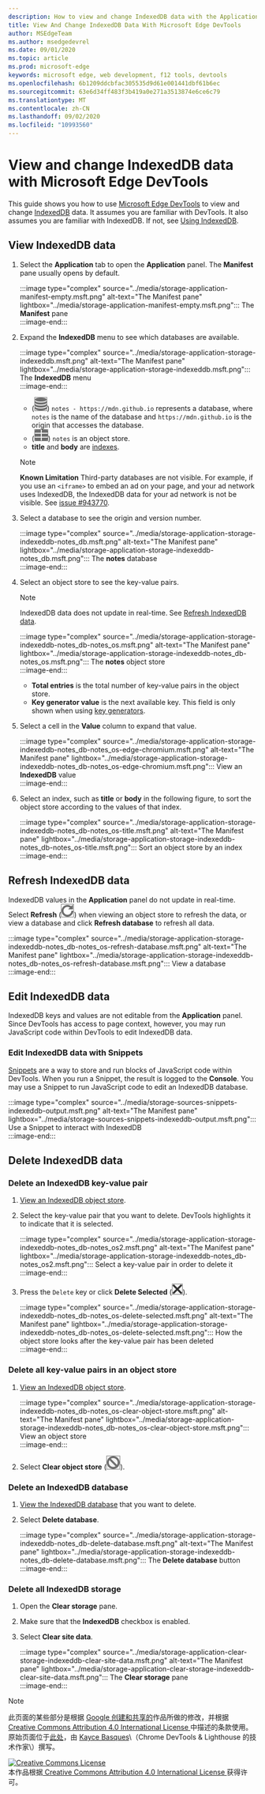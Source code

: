 ```yaml
---
description: How to view and change IndexedDB data with the Application panel and Snippets.
title: View And Change IndexedDB Data With Microsoft Edge DevTools
author: MSEdgeTeam
ms.author: msedgedevrel
ms.date: 09/01/2020
ms.topic: article
ms.prod: microsoft-edge
keywords: microsoft edge, web development, f12 tools, devtools
ms.openlocfilehash: 6b1209ddcbfac305535d9d61e001441dbf61b6ec
ms.sourcegitcommit: 63e6d34ff483f3b419a0e271a3513874e6ce6c79
ms.translationtype: MT
ms.contentlocale: zh-CN
ms.lasthandoff: 09/02/2020
ms.locfileid: "10993560"
---
```

<!-- Copyright Kayce Basques 

   Licensed under the Apache License, Version 2.0 (the "License");
   you may not use this file except in compliance with the License.
   You may obtain a copy of the License at

       https://www.apache.org/licenses/LICENSE-2.0

   Unless required by applicable law or agreed to in writing, software
   distributed under the License is distributed on an "AS IS" BASIS,
   WITHOUT WARRANTIES OR CONDITIONS OF ANY KIND, either express or implied.
   See the License for the specific language governing permissions and
   limitations under the License.  -->  





# View and change IndexedDB data with Microsoft Edge DevTools   

  

This guide shows you how to use [Microsoft Edge DevTools][MicrosoftEdgeDevTools] to view and change [IndexedDB][MDNIndexedDBAPI] data.  It assumes you are familiar with DevTools.  It also assumes you are familiar with IndexedDB.  If not, see [Using IndexedDB][MDNUsingIndexedDB].  

## View IndexedDB data   

1.  Select the **Application** tab to open the **Application** panel.  The **Manifest** pane usually opens by default.  
    
    :::image type="complex" source="../media/storage-application-manifest-empty.msft.png" alt-text="The Manifest pane" lightbox="../media/storage-application-manifest-empty.msft.png":::
       The **Manifest** pane  
    :::image-end:::  
    
1.  Expand the **IndexedDB** menu to see which databases are available.  
    
    :::image type="complex" source="../media/storage-application-storage-indexeddb.msft.png" alt-text="The Manifest pane" lightbox="../media/storage-application-storage-indexeddb.msft.png":::
       The **IndexedDB** menu  
    :::image-end:::  
    
    *   \(![Database icon][ImageDatabaseIcon]\) `notes - https://mdn.github.io` represents a database, where `notes` is the name of the database and `https://mdn.github.io` is the origin that accesses the database.  
    *   \(![Object Store icon][ImageObjectStoreIcon]\) `notes` is an object store.  
    *   **title** and **body** are [indexes][MDNUsingIndexedDBUsingIndex].  
    
    > [!NOTE]
    > **Known Limitation**  Third-party databases are not visible.  For example, if you use an `<iframe>` to embed an ad on your page, and your ad network uses IndexedDB, the IndexedDB data for your ad network is not be visible.  See [issue #943770][ChromiumIssue943770].  
    
1.  Select a database to see the origin and version number.  
    
    :::image type="complex" source="../media/storage-application-storage-indexeddb-notes_db.msft.png" alt-text="The Manifest pane" lightbox="../media/storage-application-storage-indexeddb-notes_db.msft.png":::
       The **notes** database  
    :::image-end:::  
    
1.  Select an object store to see the key-value pairs.  
    
    > [!NOTE]
    > IndexedDB data does not update in real-time.  See [Refresh IndexedDB data](#refresh-indexeddb-data).  
    
    :::image type="complex" source="../media/storage-application-storage-indexeddb-notes_db-notes_os.msft.png" alt-text="The Manifest pane" lightbox="../media/storage-application-storage-indexeddb-notes_db-notes_os.msft.png":::
       The **notes** object store  
    :::image-end:::  
    
    *   **Total entries** is the total number of key-value pairs in the object store.  
    *   **Key generator value** is the next available key.  This field is only shown when using [key generators][MDNBasicConceptsKeyGenerator].  
    
1.  Select a cell in the **Value** column to expand that value.  
    
    :::image type="complex" source="../media/storage-application-storage-indexeddb-notes_db-notes_os-edge-chromium.msft.png" alt-text="The Manifest pane" lightbox="../media/storage-application-storage-indexeddb-notes_db-notes_os-edge-chromium.msft.png":::
       View an **IndexedDB** value  
    :::image-end:::  
    
1.  Select an index, such as **title** or **body** in the following figure, to sort the object store according to the values of that index.  
   
    :::image type="complex" source="../media/storage-application-storage-indexeddb-notes_db-notes_os-title.msft.png" alt-text="The Manifest pane" lightbox="../media/storage-application-storage-indexeddb-notes_db-notes_os-title.msft.png":::
       Sort an object store by an index  
    :::image-end:::  
    
## Refresh IndexedDB data   

IndexedDB values in the **Application** panel do not update in real-time.  Select **Refresh** \(![Refresh][ImageReloadIcon]\) when viewing an object store to refresh the data, or view a database and click **Refresh database** to refresh all data.  

:::image type="complex" source="../media/storage-application-storage-indexeddb-notes_db-notes_os-refresh-database.msft.png" alt-text="The Manifest pane" lightbox="../media/storage-application-storage-indexeddb-notes_db-notes_os-refresh-database.msft.png":::
   View a database  
:::image-end:::  

## Edit IndexedDB data   

IndexedDB keys and values are not editable from the **Application** panel.  Since DevTools has access to page context, however, you may run JavaScript code within DevTools to edit IndexedDB data.  

### Edit IndexedDB data with Snippets   

[Snippets][DevtoolsJavascriptSnippets] are a way to store and run blocks of JavaScript code within DevTools.  When you run a Snippet, the result is logged to the **Console**.  You may use a Snippet to run JavaScript code to edit an IndexedDB database.  

:::image type="complex" source="../media/storage-sources-snippets-indexeddb-output.msft.png" alt-text="The Manifest pane" lightbox="../media/storage-sources-snippets-indexeddb-output.msft.png":::
   Use a Snippet to interact with IndexedDB  
:::image-end:::  

## Delete IndexedDB data   

### Delete an IndexedDB key-value pair   

1.  [View an IndexedDB object store](#view-indexeddb-data).  
1.  Select the key-value pair that you want to delete.  DevTools highlights it to indicate that it is selected.  
    
    :::image type="complex" source="../media/storage-application-storage-indexeddb-notes_db-notes_os2.msft.png" alt-text="The Manifest pane" lightbox="../media/storage-application-storage-indexeddb-notes_db-notes_os2.msft.png":::
       Select a key-value pair in order to delete it  
    :::image-end:::  
    
1.  Press the `Delete` key or click **Delete Selected** \(![Delete Selected][ImageDeleteIcon]\).  
    
    :::image type="complex" source="../media/storage-application-storage-indexeddb-notes_db-notes_os-delete-selected.msft.png" alt-text="The Manifest pane" lightbox="../media/storage-application-storage-indexeddb-notes_db-notes_os-delete-selected.msft.png":::
       How the object store looks after the key-value pair has been deleted  
    :::image-end:::  
    
### Delete all key-value pairs in an object store   

1.  [View an IndexedDB object store](#view-indexeddb-data).  
    
    :::image type="complex" source="../media/storage-application-storage-indexeddb-notes_db-notes_os-clear-object-store.msft.png" alt-text="The Manifest pane" lightbox="../media/storage-application-storage-indexeddb-notes_db-notes_os-clear-object-store.msft.png":::
       View an object store  
    :::image-end:::  
    
1.  Select **Clear object store** \(![Clear object store][ImageClearIcon]\).  
    
### Delete an IndexedDB database   

1.  [View the IndexedDB database](#view-indexeddb-data) that you want to delete.  
1.  Select **Delete database**.  
    
    :::image type="complex" source="../media/storage-application-storage-indexeddb-notes_db-delete-database.msft.png" alt-text="The Manifest pane" lightbox="../media/storage-application-storage-indexeddb-notes_db-delete-database.msft.png":::
       The **Delete database** button  
    :::image-end:::  
    
### Delete all IndexedDB storage   

1.  Open the **Clear storage** pane.  
1.  Make sure that the **IndexedDB** checkbox is enabled.  
1.  Select **Clear site data**.  
    
    :::image type="complex" source="../media/storage-application-clear-storage-indexeddb-clear-site-data.msft.png" alt-text="The Manifest pane" lightbox="../media/storage-application-clear-storage-indexeddb-clear-site-data.msft.png":::
       The **Clear storage** pane  
    :::image-end:::  
    
<!--  
 


-->  

<!-- image links -->  

[ImageClearIcon]: ../media/clear-icon.msft.png  
[ImageDatabaseIcon]: ../media/database-icon.msft.png  
[ImageDeleteIcon]: ../media/delete-icon.msft.png  
[ImageObjectStoreIcon]: ../media/object-store-icon.msft.png  
[ImageReloadIcon]: ../media/reload-icon.msft.png  

<!-- links -->  

[MicrosoftEdgeDevTools]: ../../devtools-guide-chromium.md "Microsoft Edge (Chromium) Developer tools | Microsoft Docs"  
[DevtoolsJavascriptSnippets]: ../javascript/snippets.md "Run snippets of JavaScript on any page with Microsoft Edge DevTools | Microsoft Docs"  

[ChromiumIssue943770]: https://crbug.com/943770 "943770 - DevTools: Show iframe IndexedDB databases - chromium - Monorail"  

[MDNBasicConceptsKeyGenerator]: https://developer.mozilla.org/docs/Web/API/IndexedDB_API/Basic_Concepts_Behind_IndexedDB#gloss_keygenerator "Key Generator - Basic Concepts | MDN"  
[MDNIndexedDBAPI]: https://developer.mozilla.org/docs/Web/API/IndexedDB_API "IndexedDB API | MDN"  
[MDNUsingIndexedDB]: https://developer.mozilla.org/docs/Web/API/IndexedDB_API/Using_IndexedDB "Using IndexedDB | MDN"  
[MDNUsingIndexedDBUsingIndex]: https://developer.mozilla.org/docs/Web/API/IndexedDB_API/Using_IndexedDB#Using_an_index "Using an index - Using IndexedDB | MDN"  

> [!NOTE]
> 此页面的某些部分是根据 [Google 创建和共享的][GoogleSitePolicies]作品所做的修改，并根据[ Creative Commons Attribution 4.0 International License ][CCA4IL]中描述的条款使用。  
> 原始页面位于[此处](https://developers.google.com/web/tools/chrome-devtools/storage/indexeddb)，由 [Kayce Basques][KayceBasques]\（Chrome DevTools \& Lighthouse 的技术作家\）撰写。  

[![Creative Commons License][CCby4Image]][CCA4IL]  
本作品根据[ Creative Commons Attribution 4.0 International License ][CCA4IL]获得许可。  

[CCA4IL]: https://creativecommons.org/licenses/by/4.0  
[CCby4Image]: https://i.creativecommons.org/l/by/4.0/88x31.png  
[GoogleSitePolicies]: https://developers.google.com/terms/site-policies  
[KayceBasques]: https://developers.google.com/web/resources/contributors/kaycebasques  
